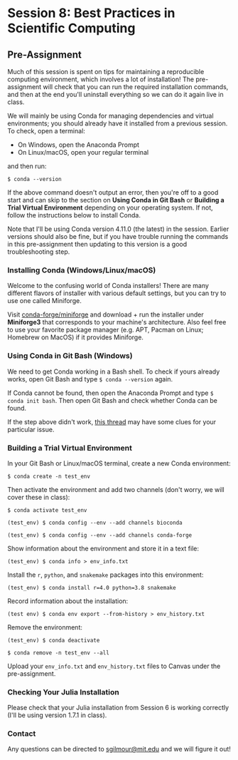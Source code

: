 # Session 8: Best Practices in Scientific Computing

## Pre-Assignment

Much of this session is spent on tips for maintaining a reproducible computing environment, which involves a lot of installation! The pre-assignment will check that you can run the required installation commands, and then at the end you'll uninstall everything so we can do it again live in class.

We will mainly be using Conda for managing dependencies and virtual environments; you should already have it installed from a previous session. To check, open a terminal:

- On Windows, open the Anaconda Prompt
- On Linux/macOS, open your regular terminal

and then run:

`$ conda --version`

If the above command doesn't output an error, then you're off to a good start and can skip to the section on **Using Conda in Git Bash** or **Building a Trial Virtual Environment** depending on your operating system. If not, follow the instructions below to install Conda.

Note that I'll be using Conda version 4.11.0 (the latest) in the session. Earlier versions should also be fine, but if you have trouble running the commands in this pre-assignment then updating to this version is a good troubleshooting step.

### Installing Conda (Windows/Linux/macOS)

Welcome to the confusing world of Conda installers! There are many different flavors of installer with various default settings, but you can try to use one called Miniforge.

Visit [conda-forge/miniforge](https://github.com/conda-forge/miniforge) and download + run the installer under **Miniforge3** that corresponds to your machine's architecture. Also feel free to use your favorite package manager (e.g. APT, Pacman on Linux; Homebrew on MacOS) if it provides Miniforge.

### Using Conda in Git Bash (Windows)

We need to get Conda working in a Bash shell. To check if yours already works, open Git Bash and type `$ conda --version` again.

If Conda cannot be found, then open the Anaconda Prompt and type `$ conda init bash`. Then open Git Bash and check whether Conda can be found.

If the step above didn't work, [this thread](https://stackoverflow.com/questions/54501167/anaconda-and-git-bash-in-windows-conda-command-not-found/68415492#68415492) may have some clues for your particular issue.

### Building a Trial Virtual Environment

In your Git Bash or Linux/macOS terminal, create a new Conda environment:

`$ conda create -n test_env`

Then activate the environment and add two channels (don't worry, we will cover these in class):

`$ conda activate test_env`

`(test_env) $ conda config --env --add channels bioconda`

`(test_env) $ conda config --env --add channels conda-forge`

Show information about the environment and store it in a text file:

`(test_env) $ conda info > env_info.txt`

Install the `r`, `python`, and `snakemake` packages into this environment:

`(test_env) $ conda install r=4.0 python=3.8 snakemake`

Record information about the installation:

`(test env) $ conda env export --from-history > env_history.txt`

Remove the environment:

`(test_env) $ conda deactivate`

`$ conda remove -n test_env --all`

Upload your `env_info.txt` and `env_history.txt` files to Canvas under the pre-assignment.

### Checking Your Julia Installation

Please check that your Julia installation from Session 6 is working correctly (I'll be using version 1.7.1 in class).

### Contact

Any questions can be directed to <sgilmour@mit.edu> and we will figure it out!
